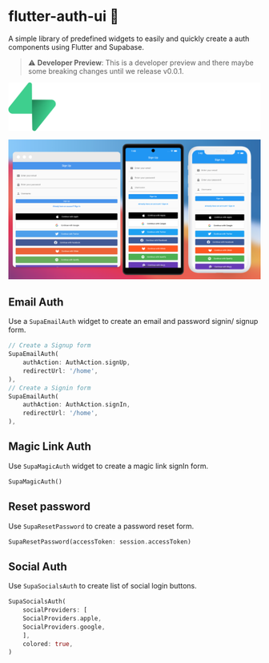 # flutter-auth-ui :iphone:

A simple library of predefined widgets to easily and quickly create a auth components using Flutter and Supabase. 

> :warning: **Developer Preview**: This is a developer preview and there maybe some breaking changes until we release v0.0.1. 

![](https://github.com/supabase/supabase/blob/master/packages/common/assets/images/supabase-logo-wordmark--dark.png)

![Supabase Auth UI](https://raw.githubusercontent.com/supabase-community/flutter-auth-ui/main/assets/supabase_auth_ui.png "UI Sample")

## Email Auth

Use a `SupaEmailAuth` widget to create an email and password signin/ signup form.

```dart
// Create a Signup form
SupaEmailAuth(
    authAction: AuthAction.signUp,
    redirectUrl: '/home',
),
// Create a Signin form
SupaEmailAuth(
    authAction: AuthAction.signIn,
    redirectUrl: '/home',
),
```

## Magic Link Auth

Use `SupaMagicAuth` widget to create a magic link signIn form.

```dart
SupaMagicAuth()
```

## Reset password

Use `SupaResetPassword` to create a password reset form.

```dart
SupaResetPassword(accessToken: session.accessToken)
```

## Social Auth

Use `SupaSocialsAuth` to create list of social login buttons.

```dart
SupaSocialsAuth(
    socialProviders: [
    SocialProviders.apple,
    SocialProviders.google,
    ],
    colored: true,
)
```